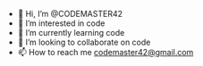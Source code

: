 - 👋 Hi, I’m @CODEMASTER42
- 👀 I’m interested in code
- 🌱 I’m currently learning code
- 💞️ I’m looking to collaborate on code
- 📫 How to reach me codemaster42@gmail.com

<!---
CODEMASTER42/CODEMASTER42 is a ✨ special ✨ repository because its `README.md` (this file) appears on your GitHub profile.
You can click the Preview link to take a look at your changes.
--->
